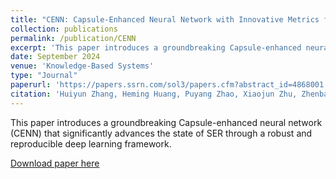 ```yaml
---
title: "CENN: Capsule-Enhanced Neural Network with Innovative Metrics for Robust Speech Emotion Recognition"
collection: publications
permalink: /publication/CENN
excerpt: 'This paper introduces a groundbreaking Capsule-enhanced neural network (CENN) that significantly advances the state of SER through a robust and reproducible deep learning framework.'
date: September 2024
venue: 'Knowledge-Based Systems'
type: "Journal"
paperurl: 'https://papers.ssrn.com/sol3/papers.cfm?abstract_id=4868001'
citation: 'Huiyun Zhang, Heming Huang, Puyang Zhao, Xiaojun Zhu, Zhenbao Yu, CENN: Capsule-Enhanced Neural Network with Innovative Metrics for Robust Speech Emotion Recognition, Knowledge-Based Systems (2024).'
---
```


This paper introduces a groundbreaking Capsule-enhanced neural network (CENN) that significantly advances the state of SER through a robust and reproducible deep learning framework.
    
<a href="https://papers.ssrn.com/sol3/papers.cfm?abstract_id=4868001">Download paper here</a>
